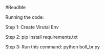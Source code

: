 #ReadMe

Running the code:

Step 1: Create Virutal Env

Step 2: pip install requirements.txt

Step 3: Run this command: python boll_br.py
